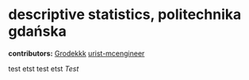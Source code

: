 # descriptive statistics, politechnika gdańska

**contributors:**
[Grodekkk](https://github.com/Grodekkk) [urist-mcengineer](https://github.com/urist-mcengineer)

test etst test etst *Test*
